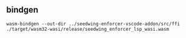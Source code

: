 ## bindgen

```shell
wasm-bindgen --out-dir ../seedwing-enforcer-vscode-addon/src/ffi ./target/wasm32-wasi/release/seedwing_enforcer_lsp_wasi.wasm
```
